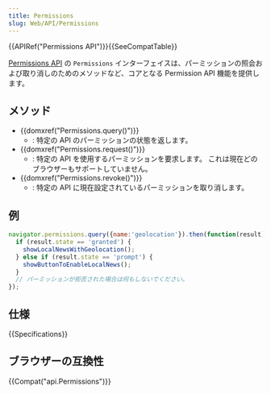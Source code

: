 ```yaml
---
title: Permissions
slug: Web/API/Permissions
---
```


{{APIRef("Permissions API")}}{{SeeCompatTable}}

[Permissions API](/ja/docs/Web/API/Permissions_API) の `Permissions` インターフェイスは、パーミッションの照会および取り消しのためのメソッドなど、コアとなる Permission API 機能を提供します。

## メソッド

- {{domxref("Permissions.query()")}}
  - : 特定の API のパーミッションの状態を返します。
- {{domxref("Permissions.request()")}}
  - : 特定の API を使用するパーミッションを要求します。 これは現在どのブラウザーもサポートしていません。
- {{domxref("Permissions.revoke()")}}
  - : 特定の API に現在設定されているパーミッションを取り消します。

## 例

```js
navigator.permissions.query({name:'geolocation'}).then(function(result) {
  if (result.state == 'granted') {
    showLocalNewsWithGeolocation();
  } else if (result.state == 'prompt') {
    showButtonToEnableLocalNews();
  }
  // パーミッションが拒否された場合は何もしないでください。
});
```

## 仕様

{{Specifications}}

## ブラウザーの互換性

{{Compat("api.Permissions")}}

